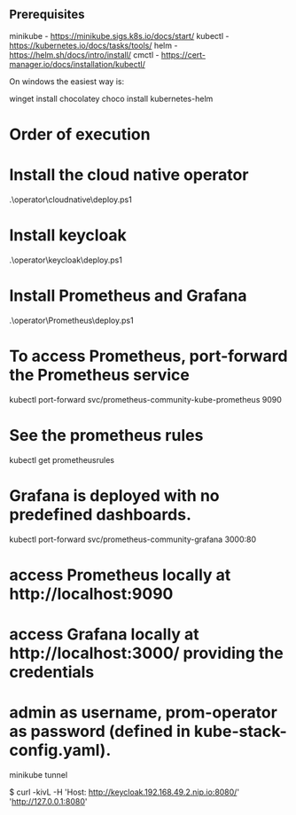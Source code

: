 
## Prerequisites

minikube - https://minikube.sigs.k8s.io/docs/start/
kubectl - https://kubernetes.io/docs/tasks/tools/
helm - https://helm.sh/docs/intro/install/
cmctl - https://cert-manager.io/docs/installation/kubectl/

On windows the easiest way is:

winget install chocolatey
choco install kubernetes-helm

# Order of execution

# Install the cloud native operator
.\operator\cloudnative\deploy.ps1

# Install keycloak
.\operator\keycloak\deploy.ps1

# Install Prometheus and Grafana
.\operator\Prometheus\deploy.ps1

# To access Prometheus, port-forward the Prometheus service
kubectl port-forward svc/prometheus-community-kube-prometheus 9090

# See the prometheus rules
kubectl get prometheusrules  

# Grafana is deployed with no predefined dashboards.
kubectl port-forward svc/prometheus-community-grafana 3000:80

# access Prometheus locally at http://localhost:9090
# access Grafana locally at http://localhost:3000/ providing the credentials 
# admin as username, prom-operator as password (defined in kube-stack-config.yaml).

minikube tunnel


$ curl -kivL -H 'Host: http://keycloak.192.168.49.2.nip.io:8080/' 'http://127.0.0.1:8080'
